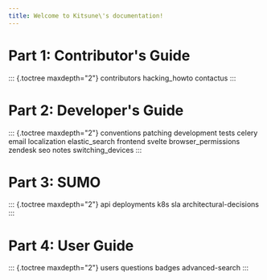 ```yaml
---
title: Welcome to Kitsune\'s documentation!
---
```


# Part 1: Contributor\'s Guide

::: {.toctree maxdepth="2"}
contributors hacking_howto contactus
:::

# Part 2: Developer\'s Guide

::: {.toctree maxdepth="2"}
conventions patching development tests celery email localization
elastic_search frontend svelte browser_permissions zendesk seo notes
switching_devices
:::

# Part 3: SUMO

::: {.toctree maxdepth="2"}
api deployments k8s sla architectural-decisions
:::

# Part 4: User Guide

::: {.toctree maxdepth="2"}
users questions badges advanced-search
:::
